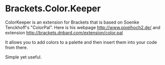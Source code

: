 # Brackets.Color.Keeper
ColorKeeper is an extension for Brackets that is based on Soenke Tenckhoff's "ColorPal".
Here is his webpage http://www.pixelhoch2.de/ and extension http://brackets.dnbard.com/extension/color.pal

It allows you to add colors to a palette and then insert them into your code from there.

Simple yet useful.
